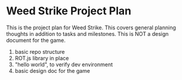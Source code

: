 # Weed Strike Project Plan

This is the project plan for Weed Strike. This covers general planning thoughts in addition to tasks and milestones. This is NOT a design document for the game.

1. basic repo structure
1. ROT.js library in place
1. "hello world", to verify dev environment
1. basic design doc for the game
